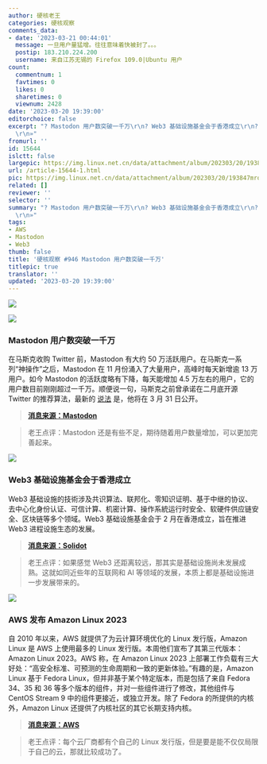 ```yaml
---
author: 硬核老王
categories: 硬核观察
comments_data:
- date: '2023-03-21 00:44:01'
  message: 一旦用户量猛增。往往意味着快被封了。。。
  postip: 183.210.224.200
  username: 来自江苏无锡的 Firefox 109.0|Ubuntu 用户
count:
  commentnum: 1
  favtimes: 0
  likes: 0
  sharetimes: 0
  viewnum: 2428
date: '2023-03-20 19:39:00'
editorchoice: false
excerpt: "? Mastodon 用户数突破一千万\r\n? Web3 基础设施基金会于香港成立\r\n? AWS 发布 Amazon Linux 2023\r\n»
  \r\n»"
fromurl: ''
id: 15644
islctt: false
largepic: https://img.linux.net.cn/data/attachment/album/202303/20/193847mrob1whorg1b6b69.jpg
url: /article-15644-1.html
pic: https://img.linux.net.cn/data/attachment/album/202303/20/193847mrob1whorg1b6b69.jpg.thumb.jpg
related: []
reviewer: ''
selector: ''
summary: "? Mastodon 用户数突破一千万\r\n? Web3 基础设施基金会于香港成立\r\n? AWS 发布 Amazon Linux 2023\r\n»
  \r\n»"
tags:
- AWS
- Mastodon
- Web3
thumb: false
title: '硬核观察 #946 Mastodon 用户数突破一千万'
titlepic: true
translator: ''
updated: '2023-03-20 19:39:00'
---
```


![](https://img.linux.net.cn/data/attachment/album/202303/20/193847mrob1whorg1b6b69.jpg)


![](https://img.linux.net.cn/data/attachment/album/202303/20/193928sxgo99hxg9ddex9d.jpg)


### Mastodon 用户数突破一千万


在马斯克收购 Twitter 前，Mastodon 有大约 50 万活跃用户。在马斯克一系列“神操作”之后，Mastodon 在 11 月份涌入了大量用户，高峰时每天新增逾 13 万用户。如今 Mastodon 的活跃度略有下降，每天能增加 4.5 万左右的用户，它的用户数目前刚刚超过一千万。顺便说一句，马斯克之前曾承诺在二月底开源 Twitter 的推荐算法，最新的 [说法](https://news.slashdot.org/story/23/03/18/1515211/elon-musk-says-twitter-will-open-source-its-recommendation-code-on-march-31) 是，他将在 3 月 31 日公开。



> 
> **[消息来源：Mastodon](https://mastodon.social/@mastodonusercount/110051957865629817)**
> 
> 
> 



> 
> 老王点评：Mastodon 还是有些不足，期待随着用户数量增加，可以更加完善起来。
> 
> 
> 


![](https://img.linux.net.cn/data/attachment/album/202303/20/193914f0bbkp00d0nv5yx0.jpg)


### Web3 基础设施基金会于香港成立


Web3 基础设施的技術涉及共识算法、联邦化、零知识证明、基于中继的协议、去中心化身份认证、可信计算、机密计算、操作系統运行时安全、软硬件供应链安全、区块链等多个领域。Web3 基础设施基金会于 2 月在香港成立，旨在推进 Web3 进程设施生态的发展。



> 
> **[消息来源：Solidot](https://www.solidot.org/story?sid=74436)**
> 
> 
> 



> 
> 老王点评：如果感觉 Web3 还距离较远，那其实是基础设施尚未发展成熟。这就如同近些年的互联网和 AI 等领域的发展，本质上都是基础设施进一步发展带来的。
> 
> 
> 


![](https://img.linux.net.cn/data/attachment/album/202303/20/193903ps9jle2vzd966kl1.png)


### AWS 发布 Amazon Linux 2023


自 2010 年以来，AWS 就提供了为云计算环境优化的 Linux 发行版，Amazon Linux 是 AWS 上使用最多的 Linux 发行版。本周他们宣布了其第三代版本：Amazon Linux 2023。AWS 称，在 Amazon Linux 2023 上部署工作负载有三大好处：“高安全标准、可预测的生命周期和一致的更新体验。”有趣的是，Amazon Linux 基于 Fedora Linux，但并非基于某个特定版本，而是包括了来自 Fedora 34、35 和 36 等多个版本的组件，并对一些组件进行了修改，其他组件与 CentOS Stream 9 中的组件更接近，或独立开发。除了 Fedora 的所提供的内核外，Amazon Linux 还提供了内核社区的其它长期支持内核。



> 
> **[消息来源：AWS](https://aws.amazon.com/cn/blogs/aws/amazon-linux-2023-a-cloud-optimized-linux-distribution-with-long-term-support/)**
> 
> 
> 



> 
> 老王点评：每个云厂商都有个自己的 Linux 发行版，但是要是能不仅仅局限于自己的云，那就比较成功了。
> 
> 
>